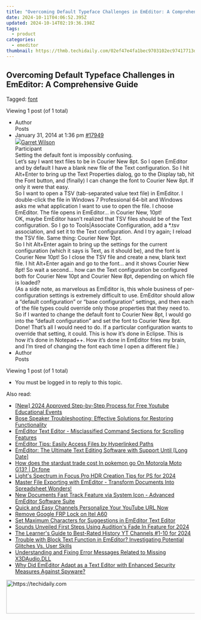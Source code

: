 ```yaml
---
title: "Overcoming Default Typeface Challenges in EmEditor: A Comprehensive Guide"
date: 2024-10-11T04:06:52.395Z
updated: 2024-10-14T02:19:36.198Z
tags:
  - product
categories:
  - emeditor
thumbnail: https://thmb.techidaily.com/02ef47e4fa1bec9703102ec97417713d4516fad507615fc36a561cee9ad50600.png
---
```


## Overcoming Default Typeface Challenges in EmEditor: A Comprehensive Guide

Tagged: [font](https://tools.techidaily.com/emeditor/products/)

Viewing 1 post (of 1 total)

* Author  
Posts
* January 31, 2014 at 1:36 pm [#17949](https://tools.techidaily.com/emeditor/products/)  
[![](https://secure.gravatar.com/avatar/4b9b843fe8e233b2f70e0f2a8e7db4e8?s=80&d=identicon&r=g)Garret Wilson](https://www.emeditor.com/forums/users/garret/ "View Garret Wilson's profile")  
Participant  
Setting the default font is impossibly confusing.  
Let’s say I want text files to be in Courier New 8pt. So I open EmEditor and by default I have a blank new file of the Text configuration. So I hit Alt+Enter to bring up the Text Properties dialog, go to the Display tab, hit the Font button, and (finally) I can change the font to Courier New 8pt. If only it were that easy.  
So I want to open a TSV (tab-separated value text file) in EmEditor. I double-click the file in Windows 7 Professional 64-bit and Windows asks me what application I want to use to open the file. I choose EmEditor. The file opens in EmEditor… in Courier New, 10pt!  
OK, maybe EmEditor hasn’t realized that TSV files should be of the Text configuration. So I go to Tools|Associate Configuration, add a \*.tsv association, and set it to the Text configuration. And I try again; I reload the TSV file. Same thing: Courier New 10pt.  
So I hit Alt+Enter again to bring up the settings for the current configuration (which it says is Text, as it should be), and the font is Courier New 10pt! So I close the TSV file and create a new, blank text file. I hit Alt+Enter again and go to the font… and it shows Courier New 8pt! So wait a second… how can the Text configuration be configured both for Courier New 10pt and Courier New 8pt, depending on which file is loaded?  
(As a side note, as marvelous as EmEditor is, this whole business of per-configuration settings is extremely difficult to use. EmEditor should allow a “default configuration” or “base configuration” settings, and then each of the file types could override only those properties that they need to. So if I wanted to change the default font to Courier New 8pt, I would go into the “default configuration” and set the font to Courier New 8pt. Done! That’s all I would need to do. If a particular configuration wants to override that setting, it could. This is how it’s done in Eclipse. This is how it’s done in Notepad++. How it’s done in EmEditor fries my brain, and I’m tired of changing the font each time I open a different file.)
* Author  
Posts

Viewing 1 post (of 1 total)

* You must be logged in to reply to this topic.

<ins class="adsbygoogle"
     style="display:block"
     data-ad-format="autorelaxed"
     data-ad-client="ca-pub-7571918770474297"
     data-ad-slot="1223367746"></ins>

<ins class="adsbygoogle"
     style="display:block"
     data-ad-client="ca-pub-7571918770474297"
     data-ad-slot="8358498916"
     data-ad-format="auto"
     data-full-width-responsive="true"></ins>

<span class="atpl-alsoreadstyle">Also read:</span>
<div><ul>
<li><a href="https://youtube-blog.techidaily.com/024-approved-step-by-step-process-for-free-youtube-educational-events/"><u>[New] 2024 Approved Step-by-Step Process for Free Youtube Educational Events</u></a></li>
<li><a href="https://sound-issues.techidaily.com/bose-speaker-troubleshooting-effective-solutions-for-restoring-functionality/"><u>Bose Speaker Troubleshooting: Effective Solutions for Restoring Functionality</u></a></li>
<li><a href="https://win-cheats.techidaily.com/emeditor-text-editor-misclassified-command-sections-for-scrolling-features/"><u>EmEditor Text Editor - Misclassified Command Sections for Scrolling Features</u></a></li>
<li><a href="https://win-cheats.techidaily.com/emeditor-tips-easily-access-files-by-hyperlinked-paths/"><u>EmEditor Tips: Easily Access Files by Hyperlinked Paths</u></a></li>
<li><a href="https://win-cheats.techidaily.com/emeditor-the-ultimate-text-editing-software-with-support-until-long-date/"><u>EmEditor: The Ultimate Text Editing Software with Support Until [Long Date]</u></a></li>
<li><a href="https://android-pokemon-go.techidaily.com/how-does-the-stardust-trade-cost-in-pokemon-go-on-motorola-moto-g13-drfone-by-drfone-virtual-android/"><u>How does the stardust trade cost In pokemon go On Motorola Moto G13? | Dr.fone</u></a></li>
<li><a href="https://fox-info.techidaily.com/lights-spectrum-in-focus-pro-hdr-creation-tips-for-ps-for-2024/"><u>Light's Spectrum in Focus Pro HDR Creation Tips for PS for 2024</u></a></li>
<li><a href="https://win-cheats.techidaily.com/master-file-exporting-with-emeditor-transform-documents-into-spreadsheet-wonders/"><u>Master File Exporting with EmEditor - Transform Documents Into Spreadsheet Wonders!</u></a></li>
<li><a href="https://win-cheats.techidaily.com/new-documents-fast-track-feature-via-system-icon-advanced-emeditor-software-suite/"><u>New Documents Fast Track Feature via System Icon - Advanced EmEditor Software Suite</u></a></li>
<li><a href="https://youtube-lab.techidaily.com/51911918-quick-and-easy-channels-personalize-your-youtube-url-now/"><u>Quick and Easy Channels Personalize Your YouTube URL Now</u></a></li>
<li><a href="https://review-topics.techidaily.com/remove-google-frp-lock-on-itel-a60-by-drfone-android-unlock-remove-google-frp/"><u>Remove Google FRP Lock on Itel A60</u></a></li>
<li><a href="https://win-cheats.techidaily.com/set-maximum-characters-for-suggestions-in-emeditor-text-editor/"><u>Set Maximum Characters for Suggestions in EmEditor Text Editor</u></a></li>
<li><a href="https://some-approaches.techidaily.com/sounds-unveiled-first-steps-using-auditions-fade-in-feature-for-2024/"><u>Sounds Unveiled First Steps Using Audition's Fade In Feature for 2024</u></a></li>
<li><a href="https://youtube-webster.techidaily.com/earners-guide-to-best-rated-history-yt-channels-1-10-for-2024/"><u>The Learner's Guide to Best-Rated History YT Channels #1-10 for 2024</u></a></li>
<li><a href="https://win-cheats.techidaily.com/trouble-with-block-text-function-in-emeditor-investigating-potential-glitches-vs-user-skills/"><u>Trouble with Block Text Function in EmEditor? Investigating Potential Glitches Vs. User Skills</u></a></li>
<li><a href="https://tech-renaissance.techidaily.com/understanding-and-fixing-error-messages-related-to-missing-x3daudiodll/"><u>Understanding and Fixing Error Messages Related to Missing X3DAudio.DLL</u></a></li>
<li><a href="https://win-cheats.techidaily.com/why-did-emeditor-adapt-as-a-text-editor-with-enhanced-security-measures-against-spyware/"><u>Why Did EmEditor Adapt as a Text Editor with Enhanced Security Measures Against Spyware?</u></a></li>
</ul></div>

<!-- affiliate ads begin -->
<a href="https://appsumo.8odi.net/c/5597632/2111981/7443" target="_top" id="2111981">
  <img src="//a.impactradius-go.com/display-ad/7443-2111981" border="0" alt="https://techidaily.com" width="728" height="90"/>
</a>
<img height="0" width="0" src="https://appsumo.8odi.net/i/5597632/2111981/7443" style="position:absolute;visibility:hidden;" border="0" />
<!-- affiliate ads end -->

